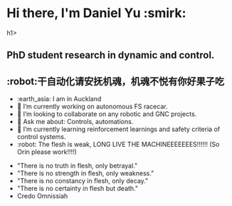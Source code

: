 <h1>Hi there, I'm Daniel Yu :smirk:</h1>h1>
<h2>PhD student research in dynamic and control.</h2>
<h2>:robot:干自动化请安抚机魂，机魂不悦有你好果子吃</h2>

<ul>
<li>:earth_asia: I am in Auckland</li>
<li>🔭 I’m currently working on autonomous FS racecar.</li>
<li>👯 I’m looking to collaborate on any robotic and GNC projects.</li>
<li>💬 Ask me about: Controls, automations.</li>
<li>🌱 I’m currently learning reinforcement learnings and safety criteria of control systems.</li>
<li>:robot: The flesh is weak, LONG LIVE THE MACHINEEEEEEES!!!!!! (So Orin please work!!!!)</li>
</ul>

- "There is no truth in flesh, only betrayal."
- "There is no strength in flesh, only weakness."
- "There is no constancy in flesh, only decay."
- "There is no certainty in flesh but death."
- Credo Omnissiah

<!--
**dyu056/dyu056** is a ✨ _special_ ✨ repository because its `README.md` (this file) appears on your GitHub profile.

Here are some ideas to get you started:

- 🔭 I’m currently working on ...
- 🌱 I’m currently learning ...
- 👯 I’m looking to collaborate on ...
- 🤔 I’m looking for help with ...
- 💬 Ask me about ...
- 📫 How to reach me: ...
- 😄 Pronouns: ...
- ⚡ Fun fact: ...
-->
